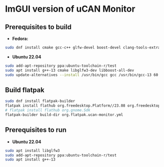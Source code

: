 # ImGUI version of uCAN Monitor

## Prerequisites to build

* **Fedora:**

```bash
sudo dnf install cmake gcc-c++ glfw-devel boost-devel clang-tools-extra
```

* **Ubuntu 22.04**

```bash
sudo add-apt-repository ppa:ubuntu-toolchain-r/test
sudo apt install g++-13 cmake libglfw3-dev libboost-all-dev
sudo update-alternatives --install /usr/bin/gcc gcc /usr/bin/gcc-13 60 --slave /usr/bin/g++ g++ /usr/bin/g++-13
```

## Build flatpak

```bash
sudo dnf install flatpak-builder
flatpak install flathub org.freedesktop.Platform//23.08 org.freedesktop.Sdk//23.08
# flatpak install flathub org.gnome.Sdk
flatpak-builder build-dir org.flatpak.ucan-monitor.yml
```


## Prerequisites to run

* **Ubuntu 22.04**

```bash
sudo apt install libglfw3
sudo add-apt-repository ppa:ubuntu-toolchain-r/test
sudo apt install g++-13
```
